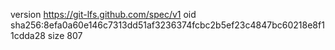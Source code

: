 version https://git-lfs.github.com/spec/v1
oid sha256:8efa0a60e146c7313dd51af3236374fcbc2b5ef23c4847bc60218e8f11cdda28
size 807
